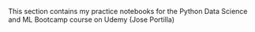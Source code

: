 This section contains my practice notebooks for the Python Data Science and ML Bootcamp course on Udemy (Jose Portilla)
